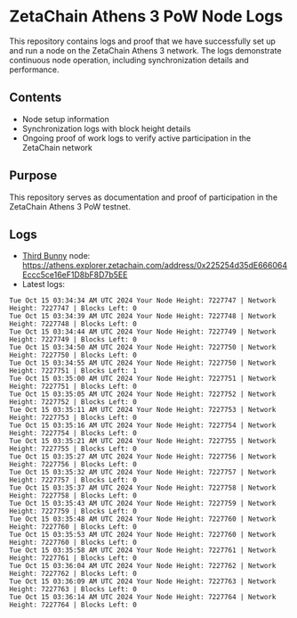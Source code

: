 # ZetaChain Athens 3 PoW Node Logs
This repository contains logs and proof that we have successfully set up and run a node on the ZetaChain Athens 3 network. The logs demonstrate continuous node operation, including synchronization details and performance.

## Contents
- Node setup information
- Synchronization logs with block height details
- Ongoing proof of work logs to verify active participation in the ZetaChain network

## Purpose
This repository serves as documentation and proof of participation in the ZetaChain Athens 3 PoW testnet.

## Logs

- [Third Bunny](https://thirdbunny.xyz/) node: https://athens.explorer.zetachain.com/address/0x225254d35dE666064Eccc5ce16eF1D8bF8D7b5EE
- Latest logs:
```
Tue Oct 15 03:34:34 AM UTC 2024 Your Node Height: 7227747 | Network Height: 7227747 | Blocks Left: 0
Tue Oct 15 03:34:39 AM UTC 2024 Your Node Height: 7227748 | Network Height: 7227748 | Blocks Left: 0
Tue Oct 15 03:34:44 AM UTC 2024 Your Node Height: 7227749 | Network Height: 7227749 | Blocks Left: 0
Tue Oct 15 03:34:50 AM UTC 2024 Your Node Height: 7227750 | Network Height: 7227750 | Blocks Left: 0
Tue Oct 15 03:34:55 AM UTC 2024 Your Node Height: 7227750 | Network Height: 7227751 | Blocks Left: 1
Tue Oct 15 03:35:00 AM UTC 2024 Your Node Height: 7227751 | Network Height: 7227751 | Blocks Left: 0
Tue Oct 15 03:35:05 AM UTC 2024 Your Node Height: 7227752 | Network Height: 7227752 | Blocks Left: 0
Tue Oct 15 03:35:11 AM UTC 2024 Your Node Height: 7227753 | Network Height: 7227753 | Blocks Left: 0
Tue Oct 15 03:35:16 AM UTC 2024 Your Node Height: 7227754 | Network Height: 7227754 | Blocks Left: 0
Tue Oct 15 03:35:21 AM UTC 2024 Your Node Height: 7227755 | Network Height: 7227755 | Blocks Left: 0
Tue Oct 15 03:35:27 AM UTC 2024 Your Node Height: 7227756 | Network Height: 7227756 | Blocks Left: 0
Tue Oct 15 03:35:32 AM UTC 2024 Your Node Height: 7227757 | Network Height: 7227757 | Blocks Left: 0
Tue Oct 15 03:35:37 AM UTC 2024 Your Node Height: 7227758 | Network Height: 7227758 | Blocks Left: 0
Tue Oct 15 03:35:43 AM UTC 2024 Your Node Height: 7227759 | Network Height: 7227759 | Blocks Left: 0
Tue Oct 15 03:35:48 AM UTC 2024 Your Node Height: 7227760 | Network Height: 7227760 | Blocks Left: 0
Tue Oct 15 03:35:53 AM UTC 2024 Your Node Height: 7227760 | Network Height: 7227760 | Blocks Left: 0
Tue Oct 15 03:35:58 AM UTC 2024 Your Node Height: 7227761 | Network Height: 7227761 | Blocks Left: 0
Tue Oct 15 03:36:04 AM UTC 2024 Your Node Height: 7227762 | Network Height: 7227762 | Blocks Left: 0
Tue Oct 15 03:36:09 AM UTC 2024 Your Node Height: 7227763 | Network Height: 7227763 | Blocks Left: 0
Tue Oct 15 03:36:14 AM UTC 2024 Your Node Height: 7227764 | Network Height: 7227764 | Blocks Left: 0
```
